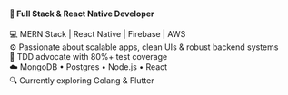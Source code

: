 #### 🚀 Full Stack & React Native Developer

💻 MERN Stack | React Native | Firebase | AWS  
⚙️ Passionate about scalable apps, clean UIs & robust backend systems  
🧪 TDD advocate with 80%+ test coverage  
☁️ MongoDB • Postgres • Node.js • React  
🔍 Currently exploring Golang & Flutter  

<!---
Navalhurpade/Navalhurpade is a ✨ special ✨ repository because its `README.md` (this file) appears on your GitHub profile.
You can click the Preview link to take a look at your changes.
--->
